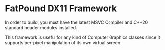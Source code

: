 # FatPound DX11 Framework

In order to build, you must have the latest MSVC Compiler and C++20 standard header modules installed.

This framework is useful for any kind of Computer Graphics classes since it supports per-pixel manipulation of its own virtual screen.